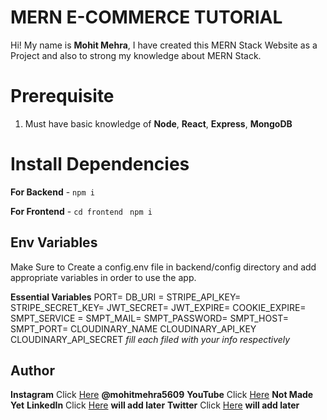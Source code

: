 # MERN E-COMMERCE TUTORIAL

Hi! My name is **Mohit Mehra**, I have created this MERN Stack Website as a Project  and also to strong my knowledge about  MERN Stack.

# Prerequisite

1.  Must have basic knowledge of **Node**, **React**, **Express**, **MongoDB** 

# Install Dependencies

**For Backend** - `npm i`

**For Frontend** - `cd frontend` ` npm i`

## Env Variables

Make Sure to Create a config.env file in backend/config directory and add appropriate variables in order to use the app.

**Essential Variables**
PORT=
DB_URI =
STRIPE_API_KEY=
STRIPE_SECRET_KEY=
JWT_SECRET=
JWT_EXPIRE=
COOKIE_EXPIRE=
SMPT_SERVICE =
SMPT_MAIL=
SMPT_PASSWORD=
SMPT_HOST=
SMPT_PORT=
CLOUDINARY_NAME
CLOUDINARY_API_KEY
CLOUDINARY_API_SECRET
_fill each filed with your info respectively_

## Author

**Instagram** Click [Here](https://www.instagram.com/mohitmehra5609) **@mohitmehra5609**
**YouTube** Click [Here](https://www.youtube.com/) **Not Made Yet**
**LinkedIn** Click [Here](https://in.linkedin.com/in) **will add later**
**Twitter** Click [Here](https://twitter.com/) **will add later**